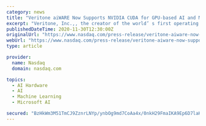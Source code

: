 ```yaml
---
category: news
title: "Veritone aiWARE Now Supports NVIDIA CUDA for GPU-based AI and Machine Learning"
excerpt: "Veritone, Inc.,, the creator of the world’ s first operating system for artificial intelligence, aiWARE™, today announced it now supports the NVIDIA ® CUDA ® platform, enabling organizations across the public and private sectors to run intensive AI and machine learning tasks on NVIDIA GPUs,"
publishedDateTime: 2020-11-30T12:30:00Z
originalUrl: "https://www.nasdaq.com/press-release/veritone-aiware-now-supports-nvidia-cuda-for-gpu-based-ai-and-machine-learning-2020"
webUrl: "https://www.nasdaq.com/press-release/veritone-aiware-now-supports-nvidia-cuda-for-gpu-based-ai-and-machine-learning-2020"
type: article

provider:
  name: Nasdaq
  domain: nasdaq.com

topics:
  - AI Hardware
  - AI
  - Machine Learning
  - Microsoft AI

secured: "BzHkWm3M51TmCJ9ZznrLNYp/ynbOg9md7CoAa4x/0nkH29FmaIKA9Ep6D7laKGu8DXuHsgaQzbbNe2bpoJu4GTlXtsYRe1x9qjQEhiLRuV0tekABDG+03wDhaVfBGeSSL+YeREqDl/W/gsZ03nNWCii2ZJj/6CjuryQC2s5thO5beUft46q/kRZupaINTthpphrt6vv0zPX2q2TAILyH3CjQOBwk+jE8XNSM8RP1cQ//FwXds+5ZGGTdGqlHhIk+RRqz5gO9TIujPcxCgZOaT20vd+F5tpTq2XvlXlWUADKQ8XpvpeCTpcgkRqN+bbam4dYaXq2QLlN62Yok43a8iSCEWqEon7P4J5aa36RMszU=;cCPOq2z8oopYMnPUKV7nqA=="
---
```


